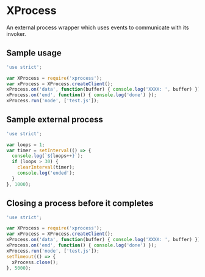 # XProcess

An external process wrapper which uses events to communicate with its invoker.

## Sample usage

```javascript
'use strict';

var XProcess = require('xprocess');
var xProcess = XProcess.createClient();
xProcess.on('data', function(buffer) { console.log('XXXX: ', buffer) });
xProcess.on('end', function() { console.log('done') });
xProcess.run('node', ['test.js']);
```

## Sample external process

```javascript
'use strict';

var loops = 1;
var timer = setInterval(() => {
  console.log(`${loops++}`);
  if (loops > 30) {
    clearInterval(timer);
    console.log('ended');
  }
}, 1000);
```

## Closing a process before it completes

```javascript
'use strict';

var XProcess = require('xprocess');
var xProcess = XProcess.createClient();
xProcess.on('data', function(buffer) { console.log('XXXX: ', buffer) });
xProcess.on('end', function() { console.log('done') });
xProcess.run('node', ['test.js']);
setTimeout(() => {
  xProcess.close();
}, 5000);
```
